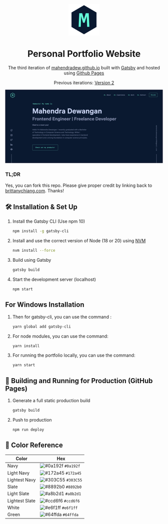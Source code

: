 <div align="center">
  <img alt="Logo" src="https://github.com/mahendraDew/mahendraDew.github.io/blob/code/src/images/logo.png" width="100" />
</div>
<h1 align="center">
  Personal Portfolio Website
</h1>
<p align="center">
  The third iteration of <a href="https://mahendradew.github.io/" target="_blank">mahendradew.github.io</a> built with <a href="https://www.gatsbyjs.org/" target="_blank">Gatsby</a> and hosted using <a href="https://pages.github.com/" target="_blank">Github Pages</a>
</p>
<p align="center">
  Previous iterations:
  <a href="https://mahendradewangan.cyclic.app/" target="_blank">Version 2</a>
</p>

<div align="center">
  <img alt="Demo" src="https://github.com/mahendraDew/mahendraDew.github.io/blob/code/src/images/demo.png" />
</div>

### TL;DR

Yes, you can fork this repo. Please give proper credit by linking back to [brittanychiang.com](https://brittanychiang.com). Thanks!

## 🛠 Installation & Set Up

1. Install the Gatsby CLI (Use npm 10)

   ```sh
   npm install -g gatsby-cli
   ```

2. Install and use the correct version of Node (18 or 20) using [NVM](https://github.com/nvm-sh/nvm)

   ```sh
   nvm install --force
   ```

3. Build using Gatsby

   ```sh
   gatsby build
   ```

4. Start the development server (localhost)

   ```sh
   npm start
   ```

## For Windows Installation
1. Then for gatsby-cli, you can use the command : 
   ```sh
   yarn global add gatsby-cli
   ```
2. For node modules, you can use the command: 
   ```sh
   yarn install
   ```
3. For running the portfolio locally, you can use the command: 
   ```sh
   yarn start
   ```

## 🚀 Building and Running for Production (GitHub Pages)

1. Generate a full static production build

   ```sh
   gatsby build
   ```

2. Push to production

   ```sh
   npm run deploy
   ```

## 🎨 Color Reference

| Color          | Hex                                                                |
| -------------- | ------------------------------------------------------------------ |
| Navy           | ![#0a192f](https://via.placeholder.com/10/0a192f?text=+) `#0a192f` |
| Light Navy     | ![#172a45](https://via.placeholder.com/10/0a192f?text=+) `#172a45` |
| Lightest Navy  | ![#303C55](https://via.placeholder.com/10/303C55?text=+) `#303C55` |
| Slate          | ![#8892b0](https://via.placeholder.com/10/8892b0?text=+) `#8892b0` |
| Light Slate    | ![#a8b2d1](https://via.placeholder.com/10/a8b2d1?text=+) `#a8b2d1` |
| Lightest Slate | ![#ccd6f6](https://via.placeholder.com/10/ccd6f6?text=+) `#ccd6f6` |
| White          | ![#e6f1ff](https://via.placeholder.com/10/e6f1ff?text=+) `#e6f1ff` |
| Green          | ![#64ffda](https://via.placeholder.com/10/64ffda?text=+) `#64ffda` |
